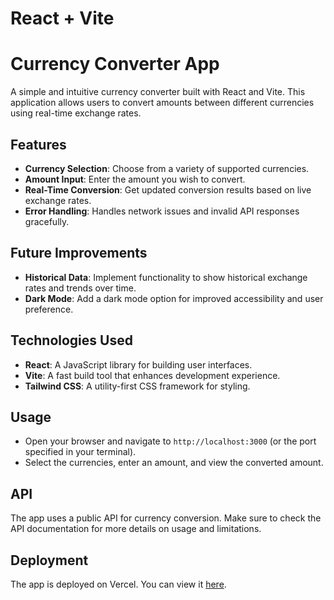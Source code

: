 # React + Vite

# Currency Converter App

A simple and intuitive currency converter built with React and Vite. This application allows users to convert amounts between different currencies using real-time exchange rates.

## Features

- **Currency Selection**: Choose from a variety of supported currencies.
- **Amount Input**: Enter the amount you wish to convert.
- **Real-Time Conversion**: Get updated conversion results based on live exchange rates.
- **Error Handling**: Handles network issues and invalid API responses gracefully.

## Future Improvements

- **Historical Data**: Implement functionality to show historical exchange rates and trends over time.
- **Dark Mode**: Add a dark mode option for improved accessibility and user preference.


## Technologies Used

- **React**: A JavaScript library for building user interfaces.
- **Vite**: A fast build tool that enhances development experience.
- **Tailwind CSS**: A utility-first CSS framework for styling.


## Usage
- Open your browser and navigate to `http://localhost:3000` (or the port specified in your terminal).
- Select the currencies, enter an amount, and view the converted amount.

## API
The app uses a public API for currency conversion. Make sure to check the API documentation for more details on usage and limitations.

## Deployment
The app is deployed on Vercel. You can view it [here](your-vercel-app-url).
